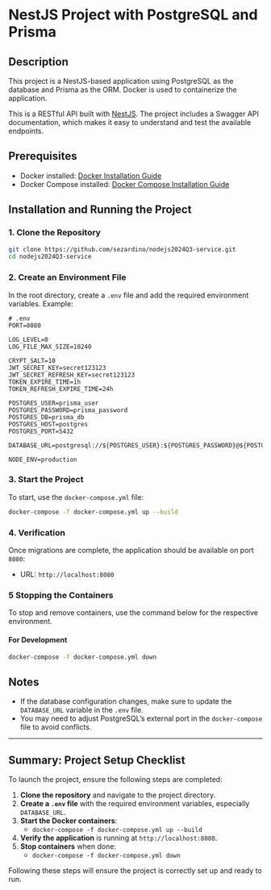 # NestJS Project with PostgreSQL and Prisma

## Description

This project is a NestJS-based application using PostgreSQL as the database and Prisma as the ORM. Docker is used to containerize the application.

This is a RESTful API built with [NestJS](https://nestjs.com/). The project includes a Swagger API documentation, which makes it easy to understand and test the available endpoints.

## Prerequisites

- Docker installed: [Docker Installation Guide](https://docs.docker.com/get-docker/)
- Docker Compose installed: [Docker Compose Installation Guide](https://docs.docker.com/compose/install/)

## Installation and Running the Project

### 1. Clone the Repository

```bash
git clone https://github.com/sezardino/nodejs2024Q3-service.git
cd nodejs2024Q3-service
```

### 2. Create an Environment File

In the root directory, create a `.env` file and add the required environment variables. Example:

```dotenv
# .env
PORT=8080

LOG_LEVEL=0
LOG_FILE_MAX_SIZE=10240

CRYPT_SALT=10
JWT_SECRET_KEY=secret123123
JWT_SECRET_REFRESH_KEY=secret123123
TOKEN_EXPIRE_TIME=1h
TOKEN_REFRESH_EXPIRE_TIME=24h

POSTGRES_USER=prisma_user
POSTGRES_PASSWORD=prisma_password
POSTGRES_DB=prisma_db
POSTGRES_HOST=postgres
POSTGRES_PORT=5432

DATABASE_URL=postgresql://${POSTGRES_USER}:${POSTGRES_PASSWORD}@${POSTGRES_HOST}:${POSTGRES_PORT}/${POSTGRES_DB}

NODE_ENV=production
```

### 3. Start the Project

To start, use the `docker-compose.yml` file:

```bash
docker-compose -f docker-compose.yml up --build
```

### 4. Verification

Once migrations are complete, the application should be available on port `8080`:

- URL: `http://localhost:8080`

### 5 Stopping the Containers

To stop and remove containers, use the command below for the respective environment.

#### For Development

```bash
docker-compose -f docker-compose.yml down
```

## Notes

- If the database configuration changes, make sure to update the `DATABASE_URL` variable in the `.env` file.
- You may need to adjust PostgreSQL’s external port in the `docker-compose` file to avoid conflicts.

---

## Summary: Project Setup Checklist

To launch the project, ensure the following steps are completed:

1. **Clone the repository** and navigate to the project directory.
2. **Create a `.env` file** with the required environment variables, especially `DATABASE_URL`.
3. **Start the Docker containers**:
   - `docker-compose -f docker-compose.yml up --build`
4. **Verify the application** is running at `http://localhost:8080`.
5. **Stop containers** when done:
   - `docker-compose -f docker-compose.yml down`

Following these steps will ensure the project is correctly set up and ready to run.
